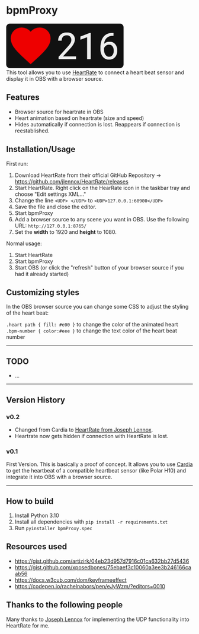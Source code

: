 # bpmProxy

![Example Screenshot of bpmProxy](assets/screenshot.png)  
This tool allows you to use [HeartRate](https://github.com/jlennox/HeartRate) to connect a heart beat sensor and display it in OBS with a browser source.

## Features

- Browser source for heartrate in OBS
- Heart animation based on heartrate (size and speed)
- Hides automatically if connection is lost. Reappears if connection is reestablished.

## Installation/Usage

First run:

1. Download HeartRate from their official GitHub Repository -> https://github.com/jlennox/HeartRate/releases
2. Start HeartRate. Right click on the HearRate icon in the taskbar tray and choose "Edit settings XML..."
3. Change the line `<UDP> </UDP>` to `<UDP>127.0.0.1:60900</UDP>`
4. Save the file and close the editor.
5. Start bpmProxy
6. Add a browser source to any scene you want in OBS. Use the following URL: `http://127.0.0.1:8765/`
7. Set the **width** to 1920 and **height** to 1080.

Normal usage:

1. Start HeartRate
2. Start bpmProxy
3. Start OBS (or click the "refresh" button of your browser source if you had it already started)

## Customizing styles

In the OBS browser source you can change some CSS to adjust the styling of the heart beat:

`.heart path { fill: #e00 }` to change the color of the animated heart  
`.bpm-number { color:#eee }` to change the text color of the heart beat number

---

## TODO

- ...

---

## Version History

### v0.2

- Changed from Cardia to [HeartRate from Joseph Lennox](https://github.com/jlennox/HeartRate).
- Heartrate now gets hidden if connection with HeartRate is lost.

### v0.1

First Version. This is basically a proof of concept. It allows you to use [Cardia](https://github.com/uwburn/cardia) to get the heartbeat of a compatible heartbeat sensor (like Polar H10) and integrate it into OBS with a browser source.

---

## How to build

1. Install Python 3.10
2. Install all dependencies with `pip install -r requirements.txt`
3. Run `pyinstaller bpmProxy.spec`

## Resources used

- https://gist.github.com/artizirk/04eb23d957d7916c01ca632bb27d5436
- https://gist.github.com/xposedbones/75ebaef3c10060a3ee3b246166caab56
- https://docs.w3cub.com/dom/keyframeeffect
- https://codepen.io/rachelnabors/pen/eJyWzm/?editors=0010

## Thanks to the following people

Many thanks to [Joseph Lennox](https://github.com/jlennox) for implementing the UDP functionality into HeartRate for me.
